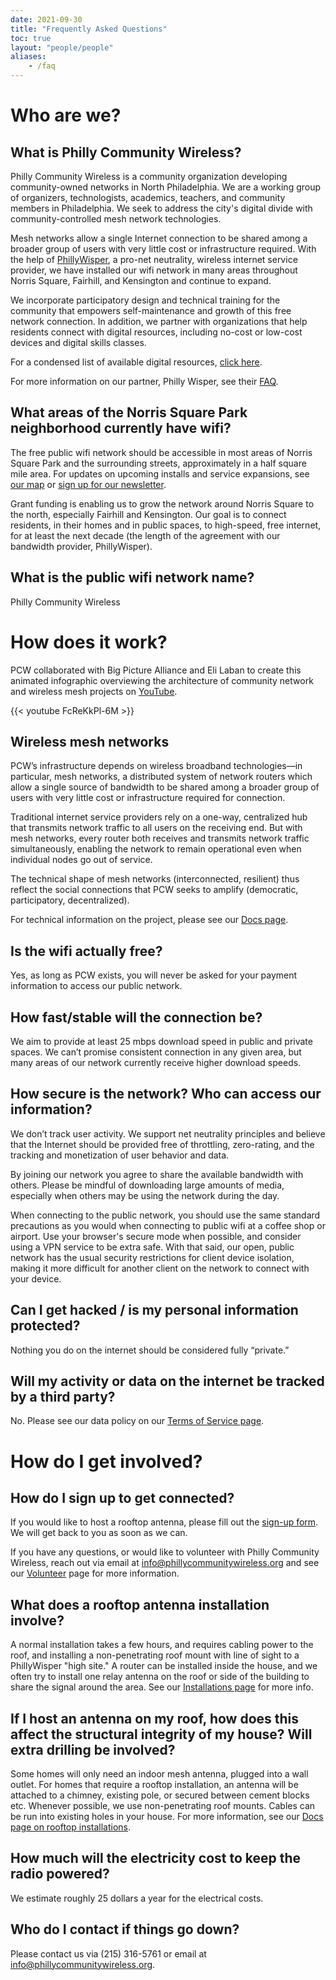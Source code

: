 ```yaml
---
date: 2021-09-30
title: "Frequently Asked Questions"
toc: true
layout: "people/people"
aliases:
    - /faq
---
```


# Who are we?

## What is Philly Community Wireless?

Philly Community Wireless is a community organization developing community-owned networks in North Philadelphia. We are a working group of organizers, technologists, academics, teachers, and community members in Philadelphia. We seek to address the city's digital divide with community-controlled mesh network technologies.  

Mesh networks allow a single Internet connection to be shared among a broader group of users with very little cost or infrastructure required. With the help of [PhillyWisper](https://phillywisper.net), a pro-net neutrality, wireless internet service provider, we have installed our wifi network in many areas throughout Norris Square, Fairhill, and Kensington and continue to expand. 

We incorporate participatory design and technical training for the community that empowers self-maintenance and growth of this free network connection. In addition, we partner with organizations that help residents connect with digital resources, including no-cost or low-cost devices and digital skills classes.  

For a condensed list of available digital resources, [click here](https://phillycommunitywireless.org/resources/).

For more information on our partner, Philly Wisper, see their [FAQ](https://phillywisper.net/faq/).

## What areas of the Norris Square Park neighborhood currently have wifi?

The free public wifi network should be accessible in most areas of Norris Square Park and the surrounding streets, approximately in a half square mile area. For updates on upcoming installs and service expansions, see [our map](https://map.phillycommunitywireless.org/) or [sign up for our newsletter](https://phillycommunitywireless.us5.list-manage.com/subscribe?u=7a97e4278a5833f5505a85940&id=6af414f631).

Grant funding is enabling us to grow the network around Norris Square to the north, especially Fairhill and Kensington. Our goal is to connect residents, in their homes and in public spaces, to high-speed, free internet, for at least the next decade (the length of the agreement with our bandwidth provider, PhillyWisper).

## What is the public wifi network name?

Philly Community Wireless

# How does it work?

PCW collaborated with Big Picture Alliance and Eli Laban to create this animated infographic overviewing the architecture of community network and wireless mesh projects on [YouTube](https://www.youtube.com/embed/nmuGwgVoAgI).

{{< youtube FcReKkPl-6M >}}
    
## Wireless mesh networks

PCW’s infrastructure depends on wireless broadband technologies—in particular, mesh networks, a distributed system of network routers which allow a single source of bandwidth to be shared among a broader group of users with very little cost or infrastructure required for connection.

Traditional internet service providers rely on a one-way, centralized hub that transmits network traffic to all users on the receiving end. But with mesh networks, every router both receives and transmits network traffic simultaneously, enabling the network to remain operational even when individual nodes go out of service.

The technical shape of mesh networks (interconnected, resilient) thus reflect the social connections that PCW seeks to amplify (democratic, participatory, decentralized).

For technical information on the project, please see our [Docs page](https://docs.phillycommunitywireless.org/en/latest/).

## Is the wifi actually free?

Yes, as long as PCW exists, you will never be asked for your payment information to access our public network.

## How fast/stable will the connection be?

We aim to provide at least 25 mbps download speed in public and private spaces. We can’t promise consistent connection in any given area, but many areas of our network currently receive higher download speeds.

## How secure is the network? Who can access our information?

We don’t track user activity. We support net neutrality principles and believe that the Internet should be provided free of throttling, zero-rating, and the tracking and monetization of user behavior and data. 

By joining our network you agree to share the available bandwidth with others. Please be mindful of downloading large amounts of media, especially when others may be using the network during the day. 

When connecting to the public network, you should use the same standard precautions as you would when connecting to public wifi at a coffee shop or airport. Use your browser's secure mode when possible, and consider using a VPN service to be extra safe. With that said, our open, public network has the usual security restrictions for client device isolation, making it more difficult for another client on the network to connect with your device.

## Can I get hacked / is my personal information protected?

Nothing you do on the internet should be considered fully “private.”

## Will my activity or data on the internet be tracked by a third party?

No. Please see our data policy on our [Terms of Service page](https://phillycommunitywireless.org/termsofservice/).

# How do I get involved?

## How do I sign up to get connected?

If you would like to host a rooftop antenna, please fill out the [sign-up form](https://tally.so/r/mR8VM9). We will get back to you as soon as we can.

If you have any questions, or would like to volunteer with Philly Community Wireless, reach out via email at info@phillycommunitywireless.org and see our [Volunteer](https://phillycommunitywireless.org/volunteer/) page for more information.

## What does a rooftop antenna installation involve?

A normal installation takes a few hours, and requires cabling power to the roof, and installing a non-penetrating roof mount with line of sight to a PhillyWisper "high site." A router can be installed inside the house, and we often try to install one relay antenna on the roof or side of the building to share the signal around the area. See our [Installations page](https://docs.phillycommunitywireless.org/en/latest/installations/) for more info.

## If I host an antenna on my roof, how does this affect the structural integrity of my house? Will extra drilling be involved?

Some homes will only need an indoor mesh antenna, plugged into a wall outlet. For homes that require a rooftop installation, an antenna will be attached to a chimney, existing pole, or secured between cement blocks etc. Whenever possible, we use non-penetrating roof mounts. Cables can be run into existing holes in your house. For more information, see our [Docs page on rooftop installations](https://docs.phillycommunitywireless.org/en/latest/rooftop%20installation/).

## How much will the electricity cost to keep the radio powered?

We estimate roughly 25 dollars a year for the electrical costs.

## Who do I contact if things go down?

Please contact us via (215) 316-5761 or email at info@phillycommunitywireless.org.

